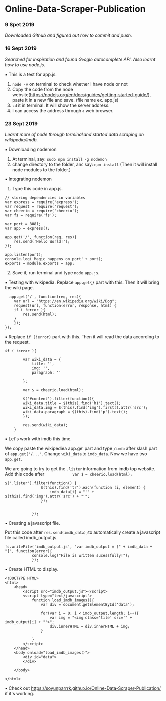 # Online-Data-Scraper-Publication

### 9 Spet 2019
*Downloaded Github and figured out how to commit and push.*

### 16 Sept 2019
*Searched for inspiration and found Google autocomplete API. Also learnt how to use node.js.*

:black_small_square: This is a test for app.js.
  1. `node -v` on terminal to check whether I have node or not
  2. Copy the code from the node website(https://nodejs.org/en/docs/guides/getting-started-guide/), paste it in a new file and save. (file name ex. app.js)
  3. `cd` it in terminal. It will show the server address.
  4. I can access the address through a web browser.

### 23 Sept 2019
*Learnt more of node through terminal and started data scraping on wikipedia/imdb.*

:black_small_square: Downloading nodemon
  1. At terminal, say:
`sudo npm install -g nodemon`
  2. change directory to the folder, and say:
`npm install`
  (Then it will install node modules to the folder.)

:black_small_square: Integrating nodemon
  1. Type this code in app.js.
```
// storing dependencies in variables
var express = require('express');
var request = require('request');
var cheerio = require('cheerio');
var fs = require('fs');

var port = 8081;
var app = express();

app.get('/', function(req, res){
    res.send('Hello World!');
});

app.listen(port);
console.log('Magic happens on port' + port);
exports = module.exports = app;
```
  2. Save it, run terminal and type `node app.js`.
  
:black_small_square: Testing with wikipedia.
  Replace `app.get{}` part with this. Then it will bring the wiki page.
```
  app.get('/', function(req, res){
    var url = "https://en.wikipedia.org/wiki/Dog";
    request(url, function(error, response, html) {
    if ( !error ){
        res.send(html);
    }
    });
});
```
:black_small_square: Replace `if (!error)` part with this. Then it will read the data according to the request.
```
if ( !error ){
        
        var wiki_data = {
            title: '',
            img: '',
            paragraph: ''
            
        }; 
        
        var $ = cheerio.load(html);
        
        $('#content').filter(function(){
        wiki_data.title = $(this).find('h1').text();
        wiki_data.img = $(this).find('img').first().attr('src');
        wiki_data.paragraph = $(this).find('p').text();
        });
        
        res.send(wiki_data);
    }
```

:black_small_square: Let's work with imdb this time.

We copy paste the wikipediea app.get part and type `/imdb` after slash part of `app.get('/...'`. Change `wiki_data` to `imdb_data`. Now we have two `app.get`.

We are going to try to get the `.lister` information from imdb top website. Add this code after `            var $ = cheerio.load(html);`

```
$('.lister').filter(function() {
                $(this).find('tr').each(function (i, element) {
                    imdb_data[i] = "'" + $(this).find('img').attr('src') + "'";
                });


            });
```

:black_small_square: Creating a javascript file. 

Put this code after `res.send(imdb_data);`to automatically create a javascript file called imdb_output.js.
```
fs.writeFile('imdb_output.js', "var imdb_output = [" + imdb_data + "]", function(error){
            console.log("File is written sucessfully!");
            });
```

:black_small_square: Create HTML to display.
```
<!DOCTYPE HTML>
<html>
    <head>
        <script src="imdb_output.js"></script>
        <script type="text/javascript">
            function load_imdb_images(){
                var div = document.getElementById('data');
                
                for(var i = 0; i < imdb_output.length; i++){
                    var img = "<img class='tile' src='" + imdb_output[i] + "'>";
                    div.innerHTML = div.innerHTML + img;
                }
                
            }
        </script>
    </head>
    <body onload="load_imdb_images()">
        <div id="data">
        </div>
    
    </body>
    
</html>
```
:black_small_square: Check out https://soyunparrrk.github.io/Online-Data-Scraper-Publication/ if it's working.
